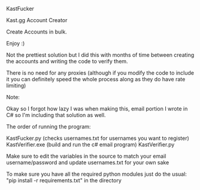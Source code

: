 KastFucker


Kast.gg Account Creator

Create Accounts in bulk. 

Enjoy :) 


Not the prettiest solution but I did this with months of time between creating the accounts and writing the code to verify them. 

There is no need for any proxies (although if you modify the code to include it you can definitely speed the whole process along as they do have rate limiting)







Note:

Okay so I forgot how lazy I was when making this, email portion I wrote in C# so I'm including that solution as well.


The order of running the program:

KastFucker.py (checks usernames.txt for usernames you want to register)
KastVerifier.exe (build and run the c# email program)
KastVerifier.py

Make sure to edit the variables in the source to match your email username/password and update usernames.txt for your own sake



To make sure you have all the required python modules just do the usual: "pip install -r requirements.txt" in the directory